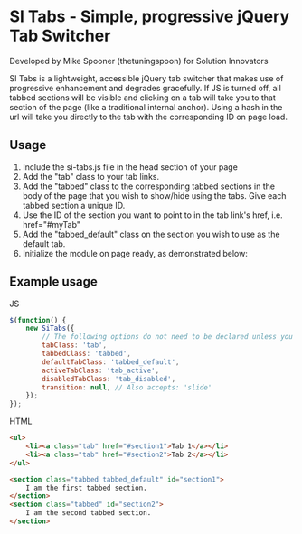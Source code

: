 # SI Tabs - Simple, progressive jQuery Tab Switcher
Developed by Mike Spooner (thetuningspoon) for Solution Innovators

SI Tabs is a lightweight, accessible jQuery tab switcher that makes use of progressive enhancement and degrades gracefully. If JS is turned off, all tabbed sections will be visible and clicking on a tab will take you to that section of the page (like a traditional internal anchor). Using a hash in the url will take you directly to the tab with the corresponding ID on page load.

## Usage

1. Include the si-tabs.js file in the head section of your page
2. Add the "tab" class to your tab links.
3. Add the "tabbed" class to the corresponding tabbed sections in the body of the page that you wish to show/hide using the tabs. Give each tabbed section a unique ID.
4. Use the ID of the section you want to point to in the tab link's href, i.e. href="#myTab"
5. Add the "tabbed_default" class on the section you wish to use as the default tab.
6. Initialize the module on page ready, as demonstrated below:


## Example usage

JS
```javascript
$(function() {
	new SiTabs({
	    // The following options do not need to be declared unless you wish to modify them from the default values:
	    tabClass: 'tab',
	    tabbedClass: 'tabbed',
	    defaultTabClass: 'tabbed_default',
	    activeTabClass: 'tab_active',
	    disabledTabClass: 'tab_disabled',
	    transition: null, // Also accepts: 'slide'
	});
});
```

HTML
```html
<ul>
	<li><a class="tab" href="#section1">Tab 1</a></li>
	<li><a class="tab" href="#section2">Tab 2</a></li>
</ul>

<section class="tabbed tabbed_default" id="section1">
	I am the first tabbed section.
</section> 
<section class="tabbed" id="section2">
	I am the second tabbed section.
</section> 
```
